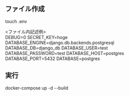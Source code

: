 ## ファイル作成  
touch .env  

<ファイル内記述例>  
DEBUG=0
SECRET_KEY=hoge
DATABASE_ENGINE=django.db.backends.postgresql
DATABASE_DB=django_db
DATABASE_USER=test
DATABASE_PASSWORD=test
DATABASE_HOST=postgres
DATABASE_PORT=5432
DATABASE=postgres

## 実行
docker-compose up -d --build

<!-- 
単体テスト実行
python manage.py test app.test

SCSSファイル変更
python manage.py sass static/app/index.scss static/css/index.css
docker-compose -f docker-compose.prod.yml down -v
docker-compose -f docker-compose.prod.yml up -d --build
docker-compose -f docker-compose.prod.yml exec django python manage.py migrate --noinput
docker-compose -f docker-compose.prod.yml exec django python manage.py collectstatic --no-input --clear


コンセプト
・車のシェアサービス。（現時点では実現不可の未来サービス）
・乗ったことのない車を個人から一定期間、借りることができるサービス
・貸し出す側は期間と金額、駐車場などのオプションを決定する。
・車にステッカーなどを張り、シェアできることを示す。
・ユーザーがどのような車を希望しているのかを募集することができる。
 -->